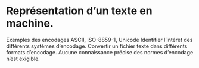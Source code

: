 # Représentation d’un texte en machine.

Exemples des encodages ASCII, ISO-8859-1, Unicode
Identifier l’intérêt des différents systèmes d’encodage.
Convertir un fichier texte dans différents formats d’encodage.
Aucune connaissance précise des normes d’encodage n’est exigible.